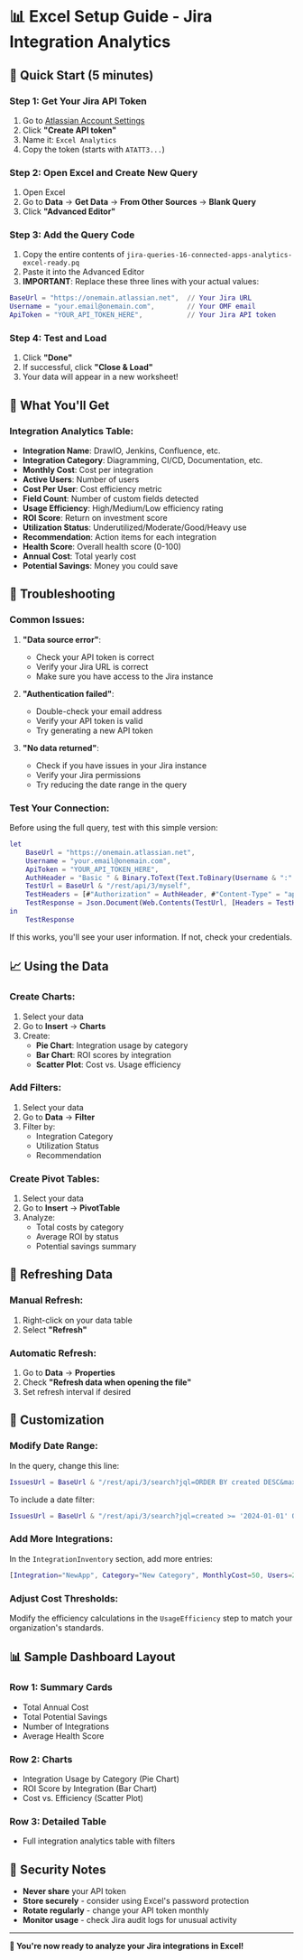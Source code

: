 # 📊 Excel Setup Guide - Jira Integration Analytics

## 🚀 **Quick Start (5 minutes)**

### **Step 1: Get Your Jira API Token**
1. Go to [Atlassian Account Settings](https://id.atlassian.com/manage-profile/security/api-tokens)
2. Click **"Create API token"**
3. Name it: `Excel Analytics`
4. Copy the token (starts with `ATATT3...`)

### **Step 2: Open Excel and Create New Query**
1. Open Excel
2. Go to **Data** → **Get Data** → **From Other Sources** → **Blank Query**
3. Click **"Advanced Editor"**

### **Step 3: Add the Query Code**
1. Copy the entire contents of `jira-queries-16-connected-apps-analytics-excel-ready.pq`
2. Paste it into the Advanced Editor
3. **IMPORTANT**: Replace these three lines with your actual values:

```m
BaseUrl = "https://onemain.atlassian.net",  // Your Jira URL
Username = "your.email@onemain.com",        // Your OMF email
ApiToken = "YOUR_API_TOKEN_HERE",           // Your Jira API token
```

### **Step 4: Test and Load**
1. Click **"Done"**
2. If successful, click **"Close & Load"**
3. Your data will appear in a new worksheet!

## 🎯 **What You'll Get**

### **Integration Analytics Table:**
- **Integration Name**: DrawIO, Jenkins, Confluence, etc.
- **Integration Category**: Diagramming, CI/CD, Documentation, etc.
- **Monthly Cost**: Cost per integration
- **Active Users**: Number of users
- **Cost Per User**: Cost efficiency metric
- **Field Count**: Number of custom fields detected
- **Usage Efficiency**: High/Medium/Low efficiency rating
- **ROI Score**: Return on investment score
- **Utilization Status**: Underutilized/Moderate/Good/Heavy use
- **Recommendation**: Action items for each integration
- **Health Score**: Overall health score (0-100)
- **Annual Cost**: Total yearly cost
- **Potential Savings**: Money you could save

## 🔧 **Troubleshooting**

### **Common Issues:**

1. **"Data source error"**:
   - Check your API token is correct
   - Verify your Jira URL is correct
   - Make sure you have access to the Jira instance

2. **"Authentication failed"**:
   - Double-check your email address
   - Verify your API token is valid
   - Try generating a new API token

3. **"No data returned"**:
   - Check if you have issues in your Jira instance
   - Verify your Jira permissions
   - Try reducing the date range in the query

### **Test Your Connection:**
Before using the full query, test with this simple version:

```m
let
    BaseUrl = "https://onemain.atlassian.net",
    Username = "your.email@onemain.com",
    ApiToken = "YOUR_API_TOKEN_HERE",
    AuthHeader = "Basic " & Binary.ToText(Text.ToBinary(Username & ":" & ApiToken), BinaryEncoding.Base64),
    TestUrl = BaseUrl & "/rest/api/3/myself",
    TestHeaders = [#"Authorization" = AuthHeader, #"Content-Type" = "application/json"],
    TestResponse = Json.Document(Web.Contents(TestUrl, [Headers = TestHeaders]))
in
    TestResponse
```

If this works, you'll see your user information. If not, check your credentials.

## 📈 **Using the Data**

### **Create Charts:**
1. Select your data
2. Go to **Insert** → **Charts**
3. Create:
   - **Pie Chart**: Integration usage by category
   - **Bar Chart**: ROI scores by integration
   - **Scatter Plot**: Cost vs. Usage efficiency

### **Add Filters:**
1. Select your data
2. Go to **Data** → **Filter**
3. Filter by:
   - Integration Category
   - Utilization Status
   - Recommendation

### **Create Pivot Tables:**
1. Select your data
2. Go to **Insert** → **PivotTable**
3. Analyze:
   - Total costs by category
   - Average ROI by status
   - Potential savings summary

## 🔄 **Refreshing Data**

### **Manual Refresh:**
1. Right-click on your data table
2. Select **"Refresh"**

### **Automatic Refresh:**
1. Go to **Data** → **Properties**
2. Check **"Refresh data when opening the file"**
3. Set refresh interval if desired

## 🎨 **Customization**

### **Modify Date Range:**
In the query, change this line:
```m
IssuesUrl = BaseUrl & "/rest/api/3/search?jql=ORDER BY created DESC&maxResults=1000",
```

To include a date filter:
```m
IssuesUrl = BaseUrl & "/rest/api/3/search?jql=created >= '2024-01-01' ORDER BY created DESC&maxResults=1000",
```

### **Add More Integrations:**
In the `IntegrationInventory` section, add more entries:
```m
[Integration="NewApp", Category="New Category", MonthlyCost=50, Users=25, LastUsed="2024-01-15"],
```

### **Adjust Cost Thresholds:**
Modify the efficiency calculations in the `UsageEfficiency` step to match your organization's standards.

## 📊 **Sample Dashboard Layout**

### **Row 1: Summary Cards**
- Total Annual Cost
- Total Potential Savings
- Number of Integrations
- Average Health Score

### **Row 2: Charts**
- Integration Usage by Category (Pie Chart)
- ROI Score by Integration (Bar Chart)
- Cost vs. Efficiency (Scatter Plot)

### **Row 3: Detailed Table**
- Full integration analytics table with filters

## 🚨 **Security Notes**

- **Never share** your API token
- **Store securely** - consider using Excel's password protection
- **Rotate regularly** - change your API token monthly
- **Monitor usage** - check Jira audit logs for unusual activity

---

**🎉 You're now ready to analyze your Jira integrations in Excel!**
